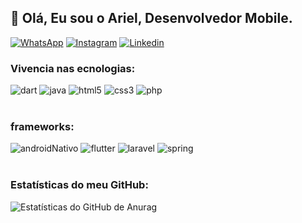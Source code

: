 ##  👋 Olá, Eu sou o Ariel, Desenvolvedor Mobile.

[![WhatsApp](
    https://img.shields.io/badge/WhatsApp-25D366?style=for-the-badge&logo=whatsapp&logoColor=white
)](
    https://api.whatsapp.com/send?phone=5511985113515
)
[![Instagram](
    https://img.shields.io/badge/Instagram-E4405F?style=for-the-badge&logo=instagram&logoColor=white
)](
    https://www.instagram.com/ariel.montovani
)
[![Linkedin](
    https://img.shields.io/badge/LinkedIn-0077B5?style=for-the-badge&logo=linkedin&logoColor=white
)](
    https://linkedin.com/in/ariel-montovani
)

### Vivencia nas ecnologias:

<div style="display: inline_block">
    <img align="start" alt="dart" src="https://img.shields.io/badge/Dart-0175C2?style=for-the-badge&logo=dart&logoColor=white" />
    <img align="" alt="java" src="https://img.shields.io/badge/Java-ED8B00?style=for-the-badge&logo=openjdk&logoColor=white" />
    <img align="" alt="html5" src="https://img.shields.io/badge/HTML5-E34F26?style=for-the-badge&logo=html5&logoColor=white" />
    <img align="" alt="css3" src="https://img.shields.io/badge/CSS3-1572B6?style=for-the-badge&logo=css3&logoColor=white" />
    <img align="" alt="php" src="https://img.shields.io/badge/PHP-777BB4?style=for-the-badge&logo=php&logoColor=white" />
</div>

<br>

### frameworks:

<div style="display: inline_block">
    <img align="" alt="androidNativo" src="https://img.shields.io/badge/Android-3DDC84?style=for-the-badge&logo=android&logoColor=white" />
    <img align="" alt="flutter" src="https://img.shields.io/badge/Flutter-02569B?style=for-the-badge&logo=flutter&logoColor=white" />
    <img align="" alt="laravel" src="https://img.shields.io/badge/Laravel-FF2D20?style=for-the-badge&logo=laravel&logoColor=white" />
    <img align="" alt="spring" src="https://img.shields.io/badge/Spring-6DB33F?style=for-the-badge&logo=spring&logoColor=white" />
</div>

<br>

### Estatísticas do meu GitHub:

![Estatísticas do GitHub de Anurag](https://github-readme-stats.vercel.app/api?username=ariel-si&show_icons=true&theme=transparent)
